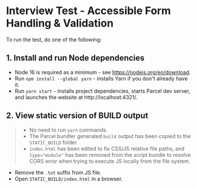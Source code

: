 # Interview Test - Accessible Form Handling & Validation
To run the test, do one of the following:

## 1. Install and run Node dependencies
- Node 16 is required as a minimum - see https://nodejs.org/en/download.
- Run `npm install --global yarn` - installs Yarn if you don't already have it.
- Run `yarn start` - installs project dependencies, starts Parcel dev server, and launches the website at http://localhost:4321/.

## 2. View static version of BUILD output
> - No need to run `yarn` commands.
> - The Parcel bundler generated `build` output has been copied to the `STATIC_BUILD` folder.
> - `index.html` has been edited to fix CSS/JS relative file paths, and `type="module"` has been removed from the script bundle to resolve CORS error when trying to execute JS locally from the file system.
- Remove the `.txt` suffix from JS file.
- Open `STATIC_BUILD/index.html` in a browser.

